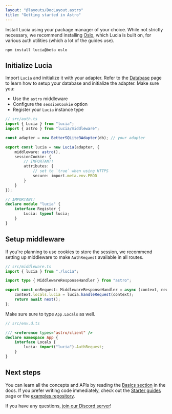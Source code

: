 ```yaml
---
layout: "@layouts/DocLayout.astro"
title: "Getting started in Astro"
---
```


Install Lucia using your package manager of your choice. While not strictly necessary, we recommend installing [Oslo](https://oslo.js.org), which Lucia is built on, for various auth utilities (which a lot of the guides use).

```
npm install lucia@beta oslo
```

## Initialize Lucia

Import `Lucia` and initialize it with your adapter. Refer to the [Database](/database) page to learn how to setup your database and initialize the adapter. Make sure you:

- Use the `astro` middleware
- Configure the `sessionCookie` option
- Register your `Lucia` instance type

```ts
// src/auth.ts
import { Lucia } from "lucia";
import { astro } from "lucia/middleware";

const adapter = new BetterSQLite3Adapter(db); // your adapter

export const lucia = new Lucia(adapter, {
	middleware: astro(),
	sessionCookie: {
		// IMPORTANT!
		attributes: {
			// set to `true` when using HTTPS
			secure: import.meta.env.PROD
		}
	}
});

// IMPORTANT!
declare module "lucia" {
	interface Register {
		Lucia: typeof lucia;
	}
}
```

## Setup middleware

If you're planning to use cookies to store the session, we recommend setting up middleware to make `AuthRequest` available in all routes.

```ts
// src/middleware.ts
import { lucia } from "./lucia";

import type { MiddlewareResponseHandler } from "astro";

export const onRequest: MiddlewareResponseHandler = async (context, next) => {
	context.locals.lucia = lucia.handleRequest(context);
	return await next();
};
```

Make sure sure to type `App.Locals` as well.

```ts
// src/env.d.ts

/// <reference types="astro/client" />
declare namespace App {
	interface Locals {
		lucia: import("lucia").AuthRequest;
	}
}
```

## Next steps

You can learn all the concepts and APIs by reading the [Basics section](/basics/sessions) in the docs. If you prefer writing code immediately, check out the [Starter guides](/starter-guides) page or the [examples repository](/https://github.com/lucia-auth/examples).

If you have any questions, [join our Discord server](https://discord.com/invite/PwrK3kpVR3)!
